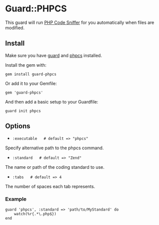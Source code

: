 # Guard::PHPCS

This guard will run [PHP Code Sniffer](http://pear.php.net/package/PHP_CodeSniffer) for you automatically when files are modified.

## Install

Make sure you have [guard](http://github.com/guard/guard) and [phpcs](http://pear.php.net/package/PHP_CodeSniffer) installed.

Install the gem with:

    gem install guard-phpcs

Or add it to your Gemfile:

    gem 'guard-phpcs'

And then add a basic setup to your Guardfile:

    guard init phpcs

## Options

* `:executable   # default => "phpcs"`

Specify alternative path to the phpcs command.

* `:standard   # default => "Zend"`

The name or path of the coding standard to use.

* `:tabs   # default => 4`

The number of spaces each tab represents.

### Example

	guard 'phpcs', :standard => 'path/to/MyStandard' do
		watch(%r{.*\.php$})
	end
